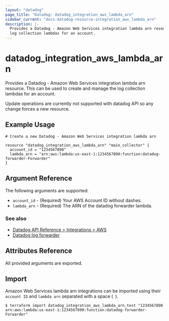 ```yaml
---
layout: "datadog"
page_title: "Datadog: datadog_integration_aws_lambda_arn"
sidebar_current: "docs-datadog-resource-integration_aws_lambda_arn"
description: |-
  Provides a Datadog - Amazon Web Services integration lambda arn resource. This can be used to create and manage the 
  log collection lambdas for an account.
---
```


# datadog_integration_aws_lambda_arn

Provides a Datadog - Amazon Web Services integration lambda arn resource. This can be used to create and manage the 
log collection lambdas for an account.

Update operations are currently not supported with datadog API so any change forces a new resource.

## Example Usage

```hcl
# Create a new Datadog - Amazon Web Services integration lambda arn

resource "datadog_integration_aws_lambda_arn" "main_collector" {
  account_id = "1234567890"
  lambda_arn = "arn:aws:lambda:us-east-1:1234567890:function:datadog-forwarder-Forwarder"
}
```

## Argument Reference

The following arguments are supported:

* `account_id` - (Required) Your AWS Account ID without dashes.
* `lambda_arn` - (Required) The ARN of the datadog forwarder lambda.

### See also
* [Datadog API Reference > Integrations > AWS](https://docs.datadoghq.com/api/?lang=bash#aws)
* [Datadog log forwarder](https://github.com/DataDog/datadog-serverless-functions/tree/master/aws/logs_monitoring)

## Attributes Reference

All provided arguments are exported.

## Import

Amazon Web Services lambda arn integrations can be imported using their `account ID` and `lambda arn` separated with a space (` `).

```
$ terraform import datadog_integration_aws_lambda_arn.test "1234567890 arn:aws:lambda:us-east-1:1234567890:function:datadog-forwarder-Forwarder"
```
